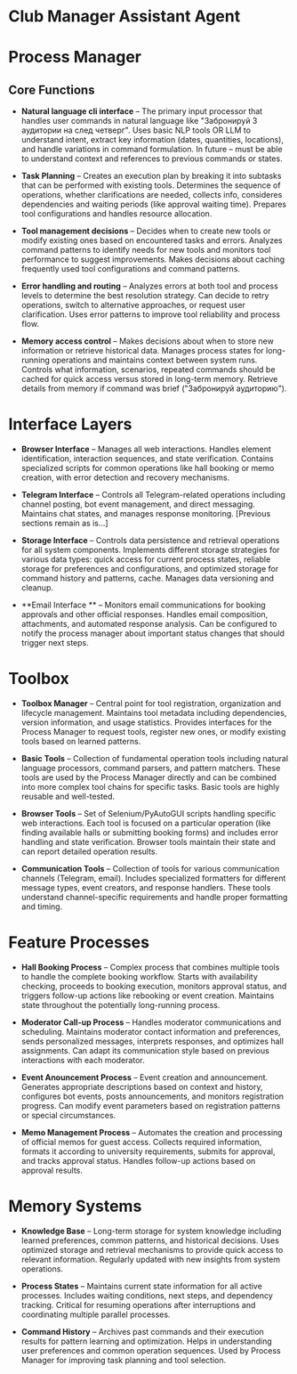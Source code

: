 # Club Manager Assistant Agent

# Process Manager
## Core Functions

* **Natural language cli interface** – The primary input processor that handles user commands in natural language like "Забронируй 3 аудитории на след четверг". Uses basic NLP tools OR LLM to understand intent, extract key information (dates, quantities, locations), and handle variations in command formulation. In future – must be able to understand context and references to previous commands or states.

* **Task Planning** – Creates an execution plan by breaking it into subtasks that can be performed with existing tools. Determines the sequence of operations, whether clarifications are needed, collects info, consideres dependencies and waiting periods (like approval waiting time). Prepares tool configurations and handles resource allocation.

* **Tool management decisions** – Decides when to create new tools or modify existing ones based on encountered tasks and errors. Analyzes command patterns to identify needs for new tools and monitors tool performance to suggest improvements. Makes decisions about caching frequently used tool configurations and command patterns.

* **Error handling and routing** – Analyzes errors at both tool and process levels to determine the best resolution strategy. Can decide to retry operations, switch to alternative approaches, or request user clarification. Uses error patterns to improve tool reliability and process flow.

* **Memory access control** – Makes decisions about when to store new information or retrieve historical data. Manages process states for long-running operations and maintains context between system runs. Controls what information, scenarios, repeated commands should be cached for quick access versus stored in long-term memory. Retrieve details from memory if command was brief ("Забронируй аудиторию").

# Interface Layers

* **Browser Interface** – Manages all web interactions. Handles element identification, interaction sequences, and state verification. Contains specialized scripts for common operations like hall booking or memo creation, with error detection and recovery mechanisms.

* **Telegram Interface** – Controls all Telegram-related operations including channel posting, bot event management, and direct messaging. Maintains chat states, and manages response monitoring. 
[Previous sections remain as is...]

* **Storage Interface** – Controls data persistence and retrieval operations for all system components. Implements different storage strategies for various data types: quick access for current process states, reliable storage for preferences and configurations, and optimized storage for command history and patterns, cache. Manages data versioning and cleanup.

* **Email Interface ** – Monitors email communications for booking approvals and other official responses. Handles email composition, attachments, and automated response analysis. Can be configured to notify the process manager about important status changes that should trigger next steps.

# Toolbox

* **Toolbox Manager** – Central point for tool registration, organization and lifecycle management. Maintains tool metadata including dependencies, version information, and usage statistics. Provides interfaces for the Process Manager to request tools, register new ones, or modify existing tools based on learned patterns.

* **Basic Tools** – Collection of fundamental operation tools including natural language processors, command parsers, and pattern matchers. These tools are used by the Process Manager directly and can be combined into more complex tool chains for specific tasks. Basic tools are highly reusable and well-tested.

* **Browser Tools** – Set of Selenium/PyAutoGUI scripts handling specific web interactions. Each tool is focused on a particular operation (like finding available halls or submitting booking forms) and includes error handling and state verification. Browser tools maintain their state and can report detailed operation results.

* **Communication Tools** – Collection of tools for various communication channels (Telegram, email). Includes specialized formatters for different message types, event creators, and response handlers. These tools understand channel-specific requirements and handle proper formatting and timing.

# Feature Processes

* **Hall Booking Process** – Complex process that combines multiple tools to handle the complete booking workflow. Starts with availability checking, proceeds to booking execution, monitors approval status, and triggers follow-up actions like rebooking or event creation. Maintains state throughout the potentially long-running process.

* **Moderator Call-up Process** – Handles moderator communications and scheduling. Maintains moderator contact information and preferences, sends personalized messages, interprets responses, and optimizes hall assignments. Can adapt its communication style based on previous interactions with each moderator.

* **Event Anouncement Process** – Event creation and announcement. Generates appropriate descriptions based on context and history, configures bot events, posts announcements, and monitors registration progress. Can modify event parameters based on registration patterns or special circumstances.

* **Memo Management Process** – Automates the creation and processing of official memos for guest access. Collects required information, formats it according to university requirements, submits for approval, and tracks approval status. Handles follow-up actions based on approval results.

# Memory Systems

* **Knowledge Base** – Long-term storage for system knowledge including learned preferences, common patterns, and historical decisions. Uses optimized storage and retrieval mechanisms to provide quick access to relevant information. Regularly updated with new insights from system operations.

* **Process States** – Maintains current state information for all active processes. Includes waiting conditions, next steps, and dependency tracking. Critical for resuming operations after interruptions and coordinating multiple parallel processes.

* **Command History** – Archives past commands and their execution results for pattern learning and optimization. Helps in understanding user preferences and common operation sequences. Used by Process Manager for improving task planning and tool selection.
